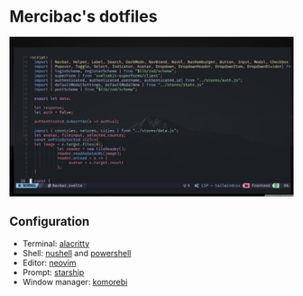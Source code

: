 # Mercibac's dotfiles

![alacritty screenshot](./images/neovim.png)

## Configuration

- Terminal: [alacritty](https://github.com/alacritty/alacritty)
- Shell: [nushell](https://github.com/nushell/nushell) and [powershell](https://github.com/PowerShell/PowerShell)
- Editor: [neovim](https://github.com/neovim/neovim)
- Prompt: [starship](https://github.com/starship/starship)
- Window manager: [komorebi](https://github.com/LGUG2Z/komorebi)
